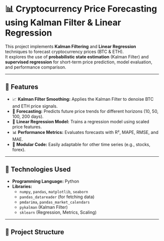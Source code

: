 # 📊 Cryptocurrency Price Forecasting using Kalman Filter & Linear Regression

This project implements **Kalman Filtering** and **Linear Regression** techniques to forecast cryptocurrency prices (BTC & ETH).  
It explores the use of **probabilistic state estimation** (Kalman Filter) and **supervised regression** for short-term price prediction, model evaluation, and performance comparison.

---

## 🚀 Features

- 📈 **Kalman Filter Smoothing:** Applies the Kalman Filter to denoise BTC and ETH price signals.  
- 🧮 **Forecasting:** Predicts future price trends for different horizons (10, 50, 100, 200 days).  
- 🤖 **Linear Regression Model:** Trains a regression model using scaled price features.  
- 📊 **Performance Metrics:** Evaluates forecasts with R², MAPE, RMSE, and MAE.  
- 🧠 **Modular Code:** Easily adaptable for other time series (e.g., stocks, forex).

---

## 🧰 Technologies Used

- **Programming Language:** Python  
- **Libraries:**  
  - `numpy`, `pandas`, `matplotlib`, `seaborn`  
  - `pandas_datareader` (for fetching data)  
  - `pmdarima`, `pandas_market_calendars`  
  - `pykalman` (Kalman Filter)  
  - `sklearn` (Regression, Metrics, Scaling)

---

## 🧩 Project Structure

